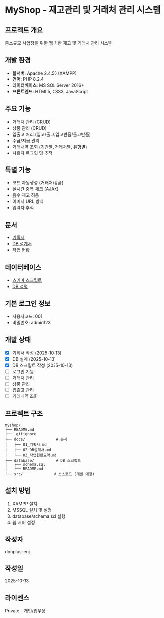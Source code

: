 # MyShop - 재고관리 및 거래처 관리 시스템

## 프로젝트 개요
중소규모 사업장을 위한 웹 기반 재고 및 거래처 관리 시스템

## 개발 환경
- **웹서버**: Apache 2.4.56 (XAMPP)
- **언어**: PHP 8.2.4
- **데이터베이스**: MS SQL Server 2016+
- **프론트엔드**: HTML5, CSS3, JavaScript

## 주요 기능
- 거래처 관리 (CRUD)
- 상품 관리 (CRUD)
- 입출고 처리 (입고/출고/입고반품/출고반품)
- 수금/지급 관리
- 거래내역 조회 (기간별, 거래처별, 유형별)
- 사용자 로그인 및 추적

## 특별 기능
- 코드 자동생성 (거래처/상품)
- 실시간 중복 체크 (AJAX)
- 음수 재고 허용
- 이미지 URL 방식
- 입력자 추적

## 문서
- [기획서](docs/01_기획서.md)
- [DB 설계서](docs/02_DB설계서.md)
- [작업 현황](docs/03_작업현황요약.md)

## 데이터베이스
- [스키마 스크립트](database/schema.sql)
- [DB 설명](database/README.md)

## 기본 로그인 정보
- 사용자코드: 001
- 비밀번호: admin123

## 개발 상태
- [x] 기획서 작성 (2025-10-13)
- [x] DB 설계 (2025-10-13)
- [x] DB 스크립트 작성 (2025-10-13)
- [ ] 로그인 기능
- [ ] 거래처 관리
- [ ] 상품 관리
- [ ] 입출고 관리
- [ ] 거래내역 조회

## 프로젝트 구조
```
myshop/
├── README.md
├── .gitignore
├── docs/              # 문서
│   ├── 01_기획서.md
│   ├── 02_DB설계서.md
│   └── 03_작업현황요약.md
├── database/          # DB 스크립트
│   ├── schema.sql
│   └── README.md
└── src/              # 소스코드 (개발 예정)
```

## 설치 방법
1. XAMPP 설치
2. MSSQL 설치 및 설정
3. database/schema.sql 실행
4. 웹 서버 설정

## 작성자
donplus-enj

## 작성일
2025-10-13

## 라이센스
Private - 개인/업무용